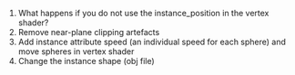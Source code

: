 1. What happens if you do not use the instance_position in the vertex shader?
1. Remove near-plane clipping artefacts
1. Add instance attribute speed (an individual speed for each sphere) and move spheres in vertex shader
1. Change the instance shape (obj file) 

